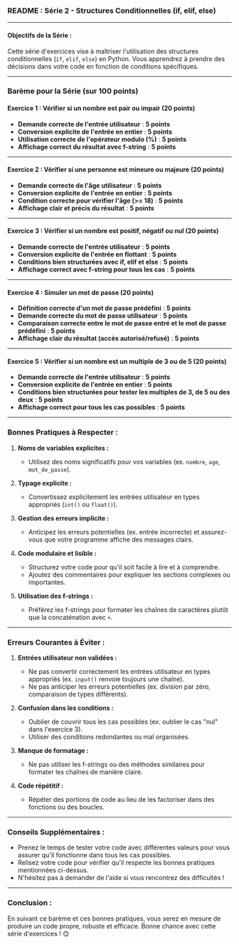 ### **README : Série 2 - Structures Conditionnelles (if, elif, else)**

---

#### **Objectifs de la Série :**
Cette série d'exercices vise à maîtriser l'utilisation des structures conditionnelles (`if`, `elif`, `else`) en Python. Vous apprendrez à prendre des décisions dans votre code en fonction de conditions spécifiques.

---

### **Barème pour la Série (sur 100 points)**

#### **Exercice 1 : Vérifier si un nombre est pair ou impair (20 points)**
- **Demande correcte de l'entrée utilisateur** : **5 points**
- **Conversion explicite de l'entrée en entier** : **5 points**
- **Utilisation correcte de l'opérateur modulo (%)** : **5 points**
- **Affichage correct du résultat avec f-string** : **5 points**

---

#### **Exercice 2 : Vérifier si une personne est mineure ou majeure (20 points)**
- **Demande correcte de l'âge utilisateur** : **5 points**
- **Conversion explicite de l'entrée en entier** : **5 points**
- **Condition correcte pour vérifier l'âge (>= 18)** : **5 points**
- **Affichage clair et précis du résultat** : **5 points**

---

#### **Exercice 3 : Vérifier si un nombre est positif, négatif ou nul (20 points)**
- **Demande correcte de l'entrée utilisateur** : **5 points**
- **Conversion explicite de l'entrée en flottant** : **5 points**
- **Conditions bien structurées avec if, elif et else** : **5 points**
- **Affichage correct avec f-string pour tous les cas** : **5 points**

---

#### **Exercice 4 : Simuler un mot de passe (20 points)**
- **Définition correcte d'un mot de passe prédéfini** : **5 points**
- **Demande correcte du mot de passe utilisateur** : **5 points**
- **Comparaison correcte entre le mot de passe entré et le mot de passe prédéfini** : **5 points**
- **Affichage clair du résultat (accès autorisé/refusé)** : **5 points**

---

#### **Exercice 5 : Vérifier si un nombre est un multiple de 3 ou de 5 (20 points)**
- **Demande correcte de l'entrée utilisateur** : **5 points**
- **Conversion explicite de l'entrée en entier** : **5 points**
- **Conditions bien structurées pour tester les multiples de 3, de 5 ou des deux** : **5 points**
- **Affichage correct pour tous les cas possibles** : **5 points**

---

### **Bonnes Pratiques à Respecter :**

1. **Noms de variables explicites :**
   - Utilisez des noms significatifs pour vos variables (ex. `nombre`, `age`, `mot_de_passe`).

2. **Typage explicite :**
   - Convertissez explicitement les entrées utilisateur en types appropriés (`int()` ou `float()`).

3. **Gestion des erreurs implicite :**
   - Anticipez les erreurs potentielles (ex. entrée incorrecte) et assurez-vous que votre programme affiche des messages clairs.

4. **Code modulaire et lisible :**
   - Structurez votre code pour qu'il soit facile à lire et à comprendre.
   - Ajoutez des commentaires pour expliquer les sections complexes ou importantes.

5. **Utilisation des f-strings :**
   - Préférez les f-strings pour formater les chaînes de caractères plutôt que la concaténation avec `+`.

---

### **Erreurs Courantes à Éviter :**

1. **Entrées utilisateur non validées :**
   - Ne pas convertir correctement les entrées utilisateur en types appropriés (ex. `input()` renvoie toujours une chaîne).
   - Ne pas anticiper les erreurs potentielles (ex. division par zéro, comparaison de types différents).

2. **Confusion dans les conditions :**
   - Oublier de couvrir tous les cas possibles (ex. oublier le cas "nul" dans l'exercice 3).
   - Utiliser des conditions redondantes ou mal organisées.

3. **Manque de formatage :**
   - Ne pas utiliser les f-strings ou des méthodes similaires pour formater les chaînes de manière claire.

4. **Code répétitif :**
   - Répéter des portions de code au lieu de les factoriser dans des fonctions ou des boucles.

---

### **Conseils Supplémentaires :**

- Prenez le temps de tester votre code avec différentes valeurs pour vous assurer qu'il fonctionne dans tous les cas possibles.
- Relisez votre code pour vérifier qu'il respecte les bonnes pratiques mentionnées ci-dessus.
- N'hésitez pas à demander de l'aide si vous rencontrez des difficultés !

---

### **Conclusion :**
En suivant ce barème et ces bonnes pratiques, vous serez en mesure de produire un code propre, robuste et efficace. Bonne chance avec cette série d'exercices ! 😊